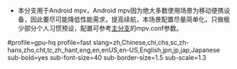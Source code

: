 * 本分支用于Android mpv，Android mpv因为绝大多数使用场景为移动便携设备，因此要尽可能降低性能需求，提高续航，本场景配置尽量简单化，只做极少部分个人习惯预设，配置可参考[主分支](https://github.com/redomCL/mpv_fruit/tree/main)的mpv.conf参数。

#profile=gpu-hq
profile=fast
slang=zh,Chinese,chi,chs,sc,zh-hans,zho,cht,tc,zh_hant,eng,en,enUS,en-US,English,jpn,jp,jap,Japanese
sub-bold=yes
sub-font-size=40
sub-border-size=1.5
sub-scale=1.3
